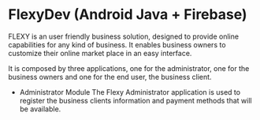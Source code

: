 # FlexyDev (Android Java + Firebase)

FLEXY is an user friendly business solution, designed to provide online capabilities for any kind of business. It enables business owners to customize their online market place in an easy interface.

It is composed by three applications, one for the administrator, one for the business owners and one for the end user, the business client.

* Administrator Module
The Flexy Administrator application is used to register the business clients information and payment methods that will be available.
